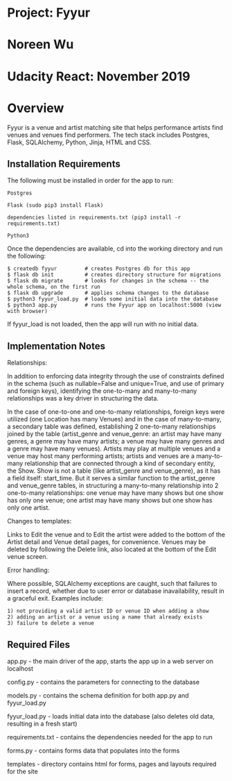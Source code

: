 # Project: Fyyur
# Noreen Wu 
# Udacity React: November 2019

# Overview

Fyyur is a venue and artist matching site that helps performance artists find venues and venues
find performers. The tech stack includes Postgres, Flask, SQLAlchemy, Python, Jinja, HTML and CSS.

## Installation Requirements

The following must be installed in order for the app to run:

    Postgres

    Flask (sudo pip3 install Flask)

    dependencies listed in requirements.txt (pip3 install -r requirements.txt)

    Python3

Once the dependencies are available, cd into the working directory and run the following:

    $ createdb fyyur         # creates Postgres db for this app
    $ flask db init          # creates directory structure for migrations
    $ flask db migrate       # looks for changes in the schema -- the whole schema, on the first run
    $ flask db upgrade       # applies schema changes to the database
    $ python3 fyyur_load.py  # loads some initial data into the database 
    $ python3 app.py         # runs the Fyyur app on localhost:5000 (view with browser)


If fyyur_load is not loaded, then the app will run with no initial data.


## Implementation Notes

Relationships: 

In addition to enforcing data integrity through the use of constraints defined in the schema
(such as nullable=False and unique=True, and use of primary and foreign keys), identifying the one-to-many and
many-to-many relationships was a key driver in structuring the data. 

In the case of one-to-one and one-to-many relationships, foreign keys were utilized (one Location has many Venues)
and in the case of many-to-many, a secondary table was defined, establishing 2 one-to-many relationships
joined by the table (artist_genre and venue_genre: an artist may have many genres, a genre may have many
artists; a venue may have many genres and a genre may have many venues). Artists may play at multiple venues
and a venue may host many performing artists; artists and venues are a many-to-many relationship that are
connected through a kind of secondary entity, the Show. Show is not a table (like artist_genre and venue_genre),
as it has a field itself: start_time. But it serves a similar function to the artist_genre and venue_genre
tables, in structuring a many-to-many relationship into 2 one-to-many relationships: one venue may
have many shows but one show has only one venue; one artist may have many shows but one show has only one artist.

Changes to templates: 

Links to Edit the venue and to Edit the artist were added to the bottom of the Artist detail and 
Venue detail pages, for convenience. Venues may be deleted by following the Delete link, also located at
the bottom of the Edit venue screen.


Error handling:

Where possible, SQLAlchemy exceptions are caught, such that failures to insert a record, whether due
to user error or database inavailability, result in a graceful exit. Examples include:

    1) not providing a valid artist ID or venue ID when adding a show
    2) adding an artist or a venue using a name that already exists
    3) failure to delete a venue


## Required Files

app.py - the main driver of the app, starts the app up in a web server on localhost

config.py - contains the parameters for connecting to the database

models.py - contains the schema definition for both app.py and fyyur_load.py

fyyur_load.py - loads initial data into the database (also deletes old data, resulting in a fresh start)

requirements.txt - contains the dependencies needed for the app to run

forms.py - contains forms data that populates into the forms

templates - directory contains html for forms, pages and layouts required for the site

